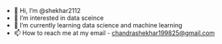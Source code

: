 - 👋 Hi, I’m @shekhar2112
- 👀 I’m interested in data sceince 
- 🌱 I’m currently learning data science and machine learning
- 📫 How to reach me at my email - chandrashekhar199825@gmail.com



